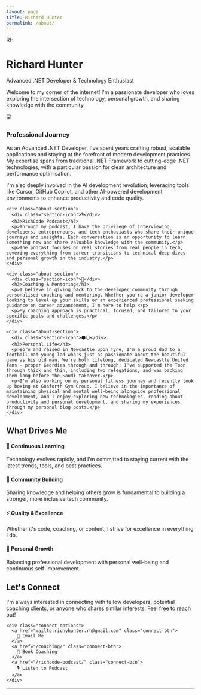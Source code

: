 ```yaml
---
layout: page
title: Richard Hunter
permalink: /about/
---
```


<div class="about-hero">
  <div class="about-avatar">
    <div class="avatar-placeholder">RH</div>
  </div>
  <h1 class="about-title">Richard Hunter</h1>
  <p class="about-subtitle">Advanced .NET Developer & Technology Enthusiast</p>
</div>

<div class="about-content">
  <div class="about-intro">
    <p class="lead">Welcome to my corner of the internet! I'm a passionate developer who loves exploring the intersection of technology, personal growth, and sharing knowledge with the community.</p>
  </div>

  <div class="about-sections">
    <div class="about-section">
      <div class="section-icon">💻</div>
      <h3>Professional Journey</h3>
      <p>As an Advanced .NET Developer, I've spent years crafting robust, scalable applications and staying at the forefront of modern development practices. My expertise spans from traditional .NET Framework to cutting-edge .NET technologies, with a particular passion for clean architecture and performance optimisation.</p>
      <p>I'm also deeply involved in the AI development revolution, leveraging tools like Cursor, GitHub Copilot, and other AI-powered development environments to enhance productivity and code quality.</p>
    </div>

    <div class="about-section">
      <div class="section-icon">🎙️</div>
      <h3>RichCode Podcast</h3>
      <p>Through my podcast, I have the privilege of interviewing developers, entrepreneurs, and tech enthusiasts who share their unique journeys and insights. Each conversation is an opportunity to learn something new and share valuable knowledge with the community.</p>
      <p>The podcast focuses on real stories from real people in tech, covering everything from career transitions to technical deep-dives and personal growth in the industry.</p>
    </div>

    <div class="about-section">
      <div class="section-icon">🚀</div>
      <h3>Coaching & Mentoring</h3>
      <p>I believe in giving back to the developer community through personalised coaching and mentoring. Whether you're a junior developer looking to level up your skills or an experienced professional seeking guidance on career advancement, I'm here to help.</p>
      <p>My coaching approach is practical, focused, and tailored to your specific goals and challenges.</p>
    </div>

    <div class="about-section">
      <div class="section-icon">⚫⚪</div>
      <h3>Personal Life</h3>
      <p>Born and raised in Newcastle upon Tyne, I'm a proud dad to a football-mad young lad who's just as passionate about the beautiful game as his old man. We're both lifelong, dedicated Newcastle United fans - proper Geordies through and through! I've supported the Toon through thick and thin, including two relegations, and was backing them long before the Saudi takeover.</p>
      <p>I'm also working on my personal fitness journey and recently took up boxing at Gosforth Gym Group. I believe in the importance of maintaining physical and mental well-being alongside professional development, and I enjoy exploring new technologies, reading about productivity and personal development, and sharing my experiences through my personal blog posts.</p>
    </div>
  </div>

  <div class="about-values">
    <h2>What Drives Me</h2>
    <div class="values-grid">
      <div class="value-item">
        <h4>🎯 Continuous Learning</h4>
        <p>Technology evolves rapidly, and I'm committed to staying current with the latest trends, tools, and best practices.</p>
      </div>
      <div class="value-item">
        <h4>🤝 Community Building</h4>
        <p>Sharing knowledge and helping others grow is fundamental to building a stronger, more inclusive tech community.</p>
      </div>
      <div class="value-item">
        <h4>⚡ Quality & Excellence</h4>
        <p>Whether it's code, coaching, or content, I strive for excellence in everything I do.</p>
      </div>
      <div class="value-item">
        <h4>🌱 Personal Growth</h4>
        <p>Balancing professional development with personal well-being and continuous self-improvement.</p>
      </div>
    </div>
  </div>

  <div class="about-connect">
    <h2>Let's Connect</h2>
    <p>I'm always interested in connecting with fellow developers, potential coaching clients, or anyone who shares similar interests. Feel free to reach out!</p>
    
    <div class="connect-options">
      <a href="mailto:richyhunter.rh@gmail.com" class="connect-btn">
        📧 Email Me
      </a>
      <a href="/coaching/" class="connect-btn">
        🚀 Book Coaching
      </a>
      <a href="/richcode-podcast/" class="connect-btn">
        🎙️ Listen to Podcast
      </a>
    </div>
  </div>
</div>

---


